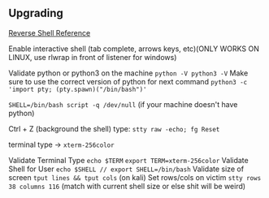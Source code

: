 ## Upgrading

[Reverse Shell Reference](https://delta.navisec.io/reverse-shell-reference/)

Enable interactive shell (tab complete, arrows keys, etc)(ONLY WORKS ON LINUX, use rlwrap in front of listener for windows) 

Validate python or python3 on the machine `python -V python3 -V` Make sure to use the correct version of python for next command 
`python3 -c 'import pty; (pty.spawn)("/bin/bash")'`

`SHELL=/bin/bash script -q /dev/null` (if your machine doesn't have python) 

Ctrl + Z (background the shell) type: `stty raw -echo; fg Reset`

terminal type -> `xterm-256color`

Validate Terminal Type 
`echo $TERM` `export TERM=xterm-256color` 
Validate Shell for User `echo $SHELL // export SHELL=/bin/bash` 
Validate size of screen `tput lines && tput cols` (on kali)
Set rows/cols on victim `stty rows 38 columns 116` (match with current shell size or else shit will be weird)
